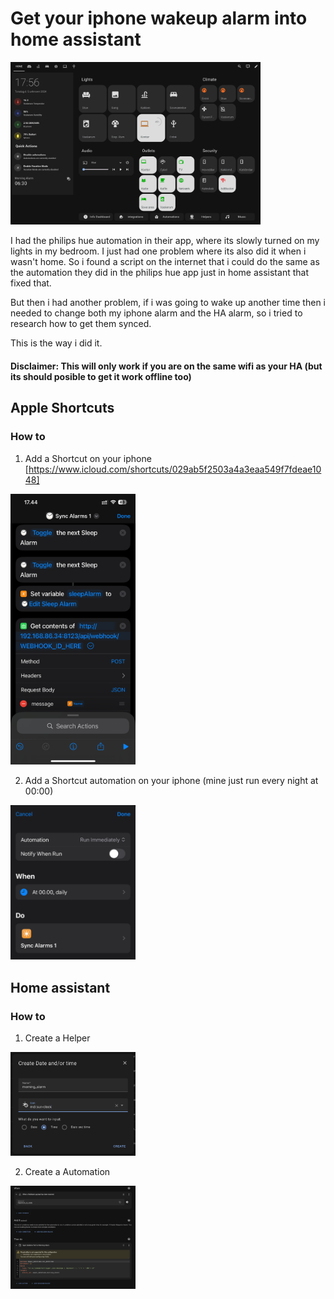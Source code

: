 # Get your iphone wakeup alarm into home assistant

<img src="./images/intro.png" width="400">

I had the philips hue automation in their app, where its slowly turned on my lights in my bedroom. I just had one problem where its also did it when i wasn't home.
So i found a script on the internet that i could do the same as the automation they did in the philips hue app just in home assistant that fixed that.

But then i had another problem, if i was going to wake up another time then i needed to change both my iphone alarm and the HA alarm, so i tried to research how to get them synced.

This is the way i did it.

#### Disclaimer: This will only work if you are on the same wifi as your HA (but its should posible to get it work offline too)

## Apple Shortcuts

### How to

1. Add a Shortcut on your iphone [https://www.icloud.com/shortcuts/029ab5f2503a4a3eaa549f7fdeae1048]
<img src="./images/shortcut.jpeg" width="200">

2. Add a Shortcut automation on your iphone (mine just run every night at 00:00)
<img src="./images/shortcut-automation.jpeg" width="200">

## Home assistant

### How to

1. Create a Helper
<img src="./images/helper.png" width="200">

2. Create a Automation
<img src="./images/ha-automation.png" width="200">
